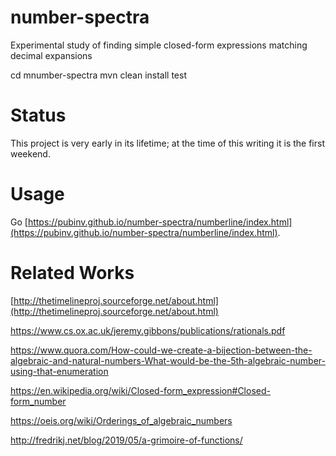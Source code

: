 # number-spectra
Experimental study of finding simple closed-form expressions matching decimal expansions

cd mnumber-spectra
mvn clean install test

# Status

This project is very early in its lifetime; at the time of this writing it is the first weekend.


# Usage

Go [https://pubinv.github.io/number-spectra/numberline/index.html](https://pubinv.github.io/number-spectra/numberline/index.html).

# Related Works

[http://thetimelineproj.sourceforge.net/about.html](http://thetimelineproj.sourceforge.net/about.html)

https://www.cs.ox.ac.uk/jeremy.gibbons/publications/rationals.pdf

https://www.quora.com/How-could-we-create-a-bijection-between-the-algebraic-and-natural-numbers-What-would-be-the-5th-algebraic-number-using-that-enumeration

https://en.wikipedia.org/wiki/Closed-form_expression#Closed-form_number

https://oeis.org/wiki/Orderings_of_algebraic_numbers

http://fredrikj.net/blog/2019/05/a-grimoire-of-functions/
